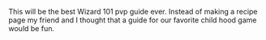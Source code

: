 
This will be the best Wizard 101 pvp guide ever. Instead of making a recipe page my friend and I thought that a guide for our favorite child hood game would be fun.